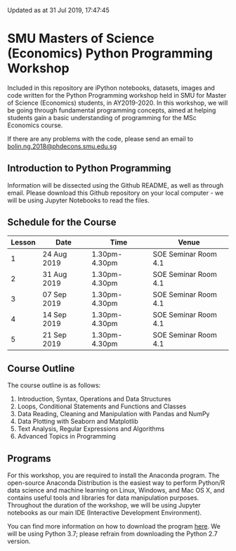 Updated as at 31 Jul 2019, 17:47:45

# SMU Masters of Science (Economics) Python Programming Workshop
Included in this repository are iPython notebooks, datasets, images and code written for the Python Programming workshop held in SMU for Master of Science (Economics) students, in AY2019-2020. In this workshop, we will be going through fundamental programming concepts, aimed at helping students gain a basic understanding of programming for the MSc Economics course. 

If there are any problems with the code, please send an email to bolin.ng.2018@phdecons.smu.edu.sg

## Introduction to Python Programming
Information will be dissected using the Github README, as well as through email. Please download this Github repository on your local computer - we will be using Jupyter Notebooks to read the files.

## Schedule for the Course
| Lesson  |     Date     |     Time      |       Venue        |
|---------|--------------|---------------|--------------------|
|    1    |  24 Aug 2019 | 1.30pm-4.30pm |SOE Seminar Room 4.1|
|    2    |  31 Aug 2019 | 1.30pm-4.30pm |SOE Seminar Room 4.1|
|    3    |  07 Sep 2019 | 1.30pm-4.30pm |SOE Seminar Room 4.1|
|    4    |  14 Sep 2019 | 1.30pm-4.30pm |SOE Seminar Room 4.1|
|    5    |  21 Sep 2019 | 1.30pm-4.30pm |SOE Seminar Room 4.1|

## Course Outline
The course outline is as follows:

1. Introduction, Syntax, Operations and Data Structures
2. Loops, Conditional Statements and Functions and Classes
3. Data Reading, Cleaning and Manipulation with Pandas and NumPy
4. Data Plotting with Seaborn and Matplotlib
5. Text Analysis, Regular Expressions and Algorithms
6. Advanced Topics in Programming

## Programs
For this workshop, you are required to install the Anaconda program. The open-source Anaconda Distribution is the easiest way to perform Python/R data science and machine learning on Linux, Windows, and Mac OS X, and contains useful tools and libraries for data manipulation purposes. Throughout the duration of the workshop, we will be using Jupyter notebooks as our main IDE (Interactive Development Environment).

You can find more information on how to download the program [here](https://docs.anaconda.com/anaconda/install/). We will be using Python 3.7; please refrain from downloading the Python 2.7 version.

